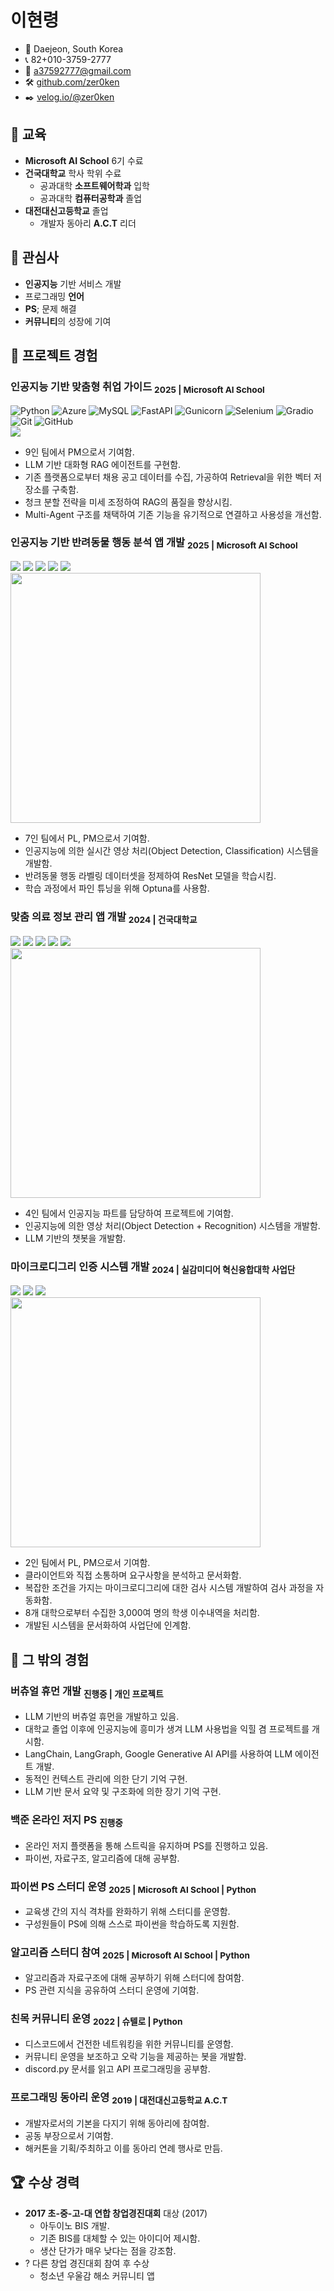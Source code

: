 # 이현령
- 🚩 Daejeon, South Korea
- 📞 82+010-3759-2777
- 📧 a37592777@gmail.com
- 🛠️ [github.com/zer0ken](https://github.com/zer0ken)
- ✒️ [velog.io/@zer0ken](https://velog.io/@zer0ken/series)

## 🏫 교육
- **Microsoft AI School** 6기 수료
- **건국대학교** 학사 학위 수료
	- 공과대학 **소프트웨어학과** 입학
	- 공과대학 **컴퓨터공학과** 졸업
- **대전대신고등학교** 졸업
	- 개발자 동아리 **A.C.T** 리더

## 🤔 관심사
- **인공지능** 기반 서비스 개발
- 프로그래밍 **언어**
- **PS**; 문제 해결
- **커뮤니티**의 성장에 기여

## 📜 프로젝트 경험
### **인공지능 기반 맞춤형 취업 가이드** <sub>2025 | Microsoft AI School</sub>
![Python](https://img.shields.io/badge/python-3670A0?style=flat&logo=python&logoColor=white) ![Azure](https://img.shields.io/badge/Azure%20OpenAI-%23412991.svg?style=flat&logo=openai&logoColor=white) ![MySQL](https://img.shields.io/badge/mysql-4479A1.svg?style=flat&logo=mysql&logoColor=white) ![FastAPI](https://img.shields.io/badge/FastAPI-005571?style=flat&logo=fastapi&logoColor=white) ![Gunicorn](https://img.shields.io/badge/gunicorn-%298729.svg?style=flat&logo=gunicorn&logoColor=white) ![Selenium](https://img.shields.io/badge/-selenium-%43B02A?style=flat&logo=selenium&logoColor=white) ![Gradio](https://img.shields.io/badge/Gradio-FF6F00?style=flat&logo=gradio&logoColor=white) ![Git](https://img.shields.io/badge/git-%23F05033.svg?style=flat&logo=git&logoColor=white) ![GitHub](https://img.shields.io/badge/github-%23121011.svg?style=flat&logo=github&logoColor=white)  
[<img src="https://github-readme-stats.vercel.app/api/pin/?username=hire-me-asap&repo=hire-me-app&show_owner=true">](https://github.com/hire-me-asap/hire-me-app)  
- 9인 팀에서 PM으로서 기여함.
- LLM 기반 대화형 RAG 에이전트를 구현함.
- 기존 플랫폼으로부터 채용 공고 데이터를 수집, 가공하여 Retrieval을 위한 벡터 저장소를 구축함.
- 청크 분할 전략을 미세 조정하여 RAG의 품질을 향상시킴.
- Multi-Agent 구조를 채택하여 기존 기능을 유기적으로 연결하고 사용성을 개선함.

### **인공지능 기반 반려동물 행동 분석 앱 개발** <sub>2025 | Microsoft AI School</sub>
<img src="https://img.shields.io/badge/python-3776AB?logo=python&logoColor=white"> <img src="https://img.shields.io/badge/Yolov11-111F68?logo=yolo&logoColor=white"> <img src="https://img.shields.io/badge/ResNet--34-EE4C2C?logo=pytorch&logoColor=white"> <img src="https://img.shields.io/badge/OpenCV-5C3EE8?logo=opencv&logoColor=white"> <img src="https://img.shields.io/badge/Streamlit-FF4B4B?logo=streamlit&logoColor=white">  
[<img width="400" src="https://github-readme-stats-zer0ken.vercel.app/api/pin/?username=8ollow-me&repo=rogun-app&show_owner=true">](https://github.com/8ollow-me/rogun-app)  
- 7인 팀에서 PL, PM으로서 기여함.
- 인공지능에 의한 실시간 영상 처리(Object Detection, Classification) 시스템을 개발함.
- 반려동물 행동 라벨링 데이터셋을 정제하여 ResNet 모델을 학습시킴.
- 학습 과정에서 파인 튜닝을 위해 Optuna를 사용함.

### **맞춤 의료 정보 관리 앱 개발** <sub>2024 | 건국대학교</sub>
<img src="https://img.shields.io/badge/python-3776AB?logo=python&logoColor=white"> <img src="https://img.shields.io/badge/Flask-000000?logo=flask&logoColor=white"> <img src="https://img.shields.io/badge/Yolov11-111F68?logo=yolo&logoColor=white"> <img src="https://img.shields.io/badge/ResNet--18-EE4C2C?logo=pytorch&logoColor=white"> <img src="https://img.shields.io/badge/Google%20Gemini-8E75B2?logo=googlegemini&logoColor=white">  
[<img width="400" src="https://github-readme-stats-zer0ken.vercel.app/api/pin/?username=zer0ken&repo=doc-di-ai-server&show_owner=true">](https://github.com/zer0ken/doc-di-ai-server)  
- 4인 팀에서 인공지능 파트를 담당하여 프로젝트에 기여함.
- 인공지능에 의한 영상 처리(Object Detection + Recognition) 시스템을 개발함.
- LLM 기반의 챗봇을 개발함.

### **마이크로디그리 인증 시스템 개발** <sub>2024 | 실감미디어 혁신융합대학 사업단</sub>
<img src="https://img.shields.io/badge/OpenJDK-000000?logo=openjdk&logoColor=white"> <img src="https://img.shields.io/badge/Java Swing-000000?logoColor=white"> <img src="https://img.shields.io/badge/JSON-000000?logo=json&logoColor=white">  
[<img width="400" src="https://github-readme-stats-zer0ken.vercel.app/api/pin/?username=zer0ken&repo=degree-verifier&show_owner=true">](https://github.com/zer0ken/degree-verifier/tree/master)  
- 2인 팀에서 PL, PM으로서 기여함.
- 클라이언트와 직접 소통하며 요구사항을 분석하고 문서화함.
- 복잡한 조건을 가지는 마이크로디그리에 대한 검사 시스템 개발하여 검사 과정을 자동화함.
- 8개 대학으로부터 수집한 3,000여 명의 학생 이수내역을 처리함.
- 개발된 시스템을 문서화하여 사업단에 인계함.

## 🎸 그 밖의 경험
### **버츄얼 휴먼 개발** <sub>진행중 | 개인 프로젝트</sub>
- LLM 기반의 버츄얼 휴먼을 개발하고 있음.
- 대학교 졸업 이후에 인공지능에 흥미가 생겨 LLM 사용법을 익힐 겸 프로젝트를 개시함.
- LangChain, LangGraph, Google Generative AI API를 사용하여 LLM 에이전트 개발.
- 동적인 컨텍스트 관리에 의한 단기 기억 구현.
- LLM 기반 문서 요약 및 구조화에 의한 장기 기억 구현.

### **백준 온라인 저지 PS** <sub>진행중</sub>
- 온라인 저지 플랫폼을 통해 스트릭을 유지하며 PS를 진행하고 있음.
- 파이썬, 자료구조, 알고리즘에 대해 공부함.

### **파이썬 PS 스터디 운영** <sub>2025 | Microsoft AI School | Python</sub>
- 교육생 간의 지식 격차를 완화하기 위해 스터디를 운영함.
- 구성원들이 PS에 의해 스스로 파이썬을 학습하도록 지원함.

### **알고리즘 스터디 참여** <sub>2025 | Microsoft AI School | Python</sub>
- 알고리즘과 자료구조에 대해 공부하기 위해 스터디에 참여함.
- PS 관련 지식을 공유하여 스터디 운영에 기여함.

### **친목 커뮤니티 운영** <sub>2022 | 슈텔로 | Python</sub>
- 디스코드에서 건전한 네트워킹을 위한 커뮤니티를 운영함.
- 커뮤니티 운영을 보조하고 오락 기능을 제공하는 봇을 개발함.
- discord.py 문서를 읽고 API 프로그래밍을 공부함.

### **프로그래밍 동아리 운영** <sub>2019 | 대전대신고등학교 A.C.T</sub>
- 개발자로서의 기본을 다지기 위해 동아리에 참여함.
- 공동 부장으로서 기여함.
- 해커톤을 기획/주최하고 이를 동아리 연례 행사로 만듬.

## 🏆 수상 경력
- **2017 초-중-고-대 연합 창업경진대회** 대상 (2017)
	- 아두이노 BIS 개발.
	- 기존 BIS를 대체할 수 있는 아이디어 제시함.
	- 생산 단가가 매우 낮다는 점을 강조함.
- ? 다른 창업 경진대회 참여 후 수상
	- 청소년 우울감 해소 커뮤니티 앱
